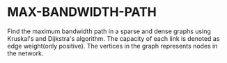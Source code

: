 MAX-BANDWIDTH-PATH
==================

Find the maximum bandwidth path in a sparse and dense graphs using Kruskal's and Dijkstra's algorithm.
The capacity of each link is denoted as edge weight(only positive).
The vertices in the graph represents nodes in the network.
